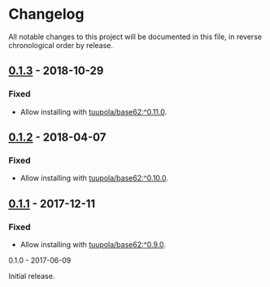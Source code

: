 # Changelog

All notable changes to this project will be documented in this file, in reverse chronological order by release.

## [0.1.3](https://github.com/tuupola/ksuid/compare/0.1.2...0.1.3) - 2018-10-29
### Fixed
- Allow installing with [tuupola/base62:^0.11.0](https://github.com/tuupola/base62).

## [0.1.2](https://github.com/tuupola/ksuid/compare/0.1.1...0.1.2) - 2018-04-07
### Fixed
- Allow installing with [tuupola/base62:^0.10.0](https://github.com/tuupola/base62).

## [0.1.1](https://github.com/tuupola/ksuid/compare/0.1.0...0.1.1) - 2017-12-11
### Fixed
- Allow installing with [tuupola/base62:^0.9.0](https://github.com/tuupola/base62).

0.1.0 - 2017-06-09

Initial release.